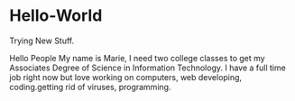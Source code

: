 # Hello-World
Trying New Stuff.


Hello People
My name is Marie, I need two college classes to get my Associates Degree of Science in Information Technology. I have a full time job right now but love working on computers, web developing, coding.getting rid of viruses, programming.
